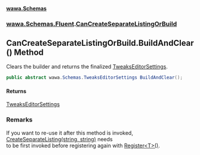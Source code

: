 #### [wawa.Schemas](index.md 'index')
### [wawa.Schemas.Fluent](wawa.Schemas.Fluent.md 'wawa.Schemas.Fluent').[CanCreateSeparateListingOrBuild](CanCreateSeparateListingOrBuild.md 'wawa.Schemas.Fluent.CanCreateSeparateListingOrBuild')

## CanCreateSeparateListingOrBuild.BuildAndClear() Method

Clears the builder and returns the finalized [TweaksEditorSettings](TweaksEditorSettings.md 'wawa.Schemas.TweaksEditorSettings').

```csharp
public abstract wawa.Schemas.TweaksEditorSettings BuildAndClear();
```

#### Returns
[TweaksEditorSettings](TweaksEditorSettings.md 'wawa.Schemas.TweaksEditorSettings')

### Remarks
  
If you want to re-use it after this method is invoked, [CreateSeparateListing(string, string)](CanCreateSeparateListingOrBuild.CreateSeparateListing(string,string).md 'wawa.Schemas.Fluent.CanCreateSeparateListingOrBuild.CreateSeparateListing(string, string)') needs  
to be first invoked before registering again with [Register&lt;T&gt;()](CanRegister.Register{T}.md 'wawa.Schemas.Fluent.CanRegister.Register<T>()').